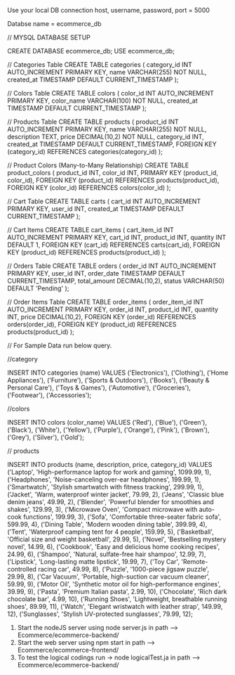 Use your local DB connection host, username, password, port = 5000

Databse name = ecommerce_db

// MYSQL DATABASE SETUP 

CREATE DATABASE ecommerce_db;
USE ecommerce_db;

// Categories Table
CREATE TABLE categories (
    category_id INT AUTO_INCREMENT PRIMARY KEY,
    name VARCHAR(255) NOT NULL,
    created_at TIMESTAMP DEFAULT CURRENT_TIMESTAMP
);

// Colors Table
CREATE TABLE colors (
    color_id INT AUTO_INCREMENT PRIMARY KEY,
    color_name VARCHAR(100) NOT NULL,
    created_at TIMESTAMP DEFAULT CURRENT_TIMESTAMP
);

 // Products Table
CREATE TABLE products (
    product_id INT AUTO_INCREMENT PRIMARY KEY,
    name VARCHAR(255) NOT NULL,
    description TEXT,
    price DECIMAL(10,2) NOT NULL,
    category_id INT,
    created_at TIMESTAMP DEFAULT CURRENT_TIMESTAMP,
    FOREIGN KEY (category_id) REFERENCES categories(category_id)
);

// Product Colors (Many-to-Many Relationship)
CREATE TABLE product_colors (
    product_id INT,
    color_id INT,
    PRIMARY KEY (product_id, color_id),
    FOREIGN KEY (product_id) REFERENCES products(product_id),
    FOREIGN KEY (color_id) REFERENCES colors(color_id)
);

// Cart Table
CREATE TABLE carts (
    cart_id INT AUTO_INCREMENT PRIMARY KEY,
    user_id INT,
    created_at TIMESTAMP DEFAULT CURRENT_TIMESTAMP
);

// Cart Items
CREATE TABLE cart_items (
    cart_item_id INT AUTO_INCREMENT PRIMARY KEY,
    cart_id INT,
    product_id INT,
    quantity INT DEFAULT 1,
    FOREIGN KEY (cart_id) REFERENCES carts(cart_id),
    FOREIGN KEY (product_id) REFERENCES products(product_id)
);

// Orders Table
CREATE TABLE orders (
    order_id INT AUTO_INCREMENT PRIMARY KEY,
    user_id INT,
    order_date TIMESTAMP DEFAULT CURRENT_TIMESTAMP,
    total_amount DECIMAL(10,2),
    status VARCHAR(50) DEFAULT 'Pending'
);

// Order Items Table
CREATE TABLE order_items (
    order_item_id INT AUTO_INCREMENT PRIMARY KEY,
    order_id INT,
    product_id INT,
    quantity INT,
    price DECIMAL(10,2),
    FOREIGN KEY (order_id) REFERENCES orders(order_id),
    FOREIGN KEY (product_id) REFERENCES products(product_id)
);

// For Sample Data run below query.

//category

INSERT INTO categories (name) VALUES 
    ('Electronics'), 
    ('Clothing'), 
    ('Home Appliances'), 
    ('Furniture'), 
    ('Sports & Outdoors'), 
    ('Books'), 
    ('Beauty & Personal Care'), 
    ('Toys & Games'), 
    ('Automotive'), 
    ('Groceries'), 
    ('Footwear'), 
    ('Accessories');

//colors

INSERT INTO colors (color_name) VALUES 
    ('Red'), 
    ('Blue'), 
    ('Green'), 
    ('Black'), 
    ('White'), 
    ('Yellow'), 
    ('Purple'), 
    ('Orange'), 
    ('Pink'), 
    ('Brown'), 
    ('Grey'), 
    ('Silver'), 
    ('Gold');

// products

INSERT INTO products (name, description, price, category_id) VALUES 
    ('Laptop', 'High-performance laptop for work and gaming', 1099.99, 1),
    ('Headphones', 'Noise-canceling over-ear headphones', 199.99, 1),
    ('Smartwatch', 'Stylish smartwatch with fitness tracking', 299.99, 1),
    ('Jacket', 'Warm, waterproof winter jacket', 79.99, 2),
    ('Jeans', 'Classic blue denim jeans', 49.99, 2),
    ('Blender', 'Powerful blender for smoothies and shakes', 129.99, 3),
    ('Microwave Oven', 'Compact microwave with auto-cook functions', 199.99, 3),
    ('Sofa', 'Comfortable three-seater fabric sofa', 599.99, 4),
    ('Dining Table', 'Modern wooden dining table', 399.99, 4),
    ('Tent', 'Waterproof camping tent for 4 people', 159.99, 5),
    ('Basketball', 'Official size and weight basketball', 29.99, 5),
    ('Novel', 'Bestselling mystery novel', 14.99, 6),
    ('Cookbook', 'Easy and delicious home cooking recipes', 24.99, 6),
    ('Shampoo', 'Natural, sulfate-free hair shampoo', 12.99, 7),
    ('Lipstick', 'Long-lasting matte lipstick', 19.99, 7),
    ('Toy Car', 'Remote-controlled racing car', 49.99, 8),
    ('Puzzle', '1000-piece jigsaw puzzle', 29.99, 8),
    ('Car Vacuum', 'Portable, high-suction car vacuum cleaner', 59.99, 9),
    ('Motor Oil', 'Synthetic motor oil for high-performance engines', 39.99, 9),
    ('Pasta', 'Premium Italian pasta', 2.99, 10),
    ('Chocolate', 'Rich dark chocolate bar', 4.99, 10),
    ('Running Shoes', 'Lightweight, breathable running shoes', 89.99, 11),
    ('Watch', 'Elegant wristwatch with leather strap', 149.99, 12),
    ('Sunglasses', 'Stylish UV-protected sunglasses', 79.99, 12);



1. Start the nodeJS server using node server.js in path --> Ecommerce/ecommerce-backend/
2. Start the web server using npm start in path --> Ecommerce/ecommerce-frontend/
3. To test the logical codings run -> node logicalTest.ja in path --> Ecommerce/ecommerce-backend/
